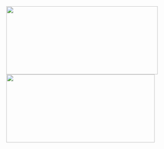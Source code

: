 <div>
  <img height="180em" width="400em" src="https://github-readme-stats.vercel.app/api?username=kolya112&count_private=true&show_icons=true&theme=github_dark" />
  <img height="180em" width="392em" src="https://github-readme-stats.vercel.app/api/top-langs/?username=kolya112&langs_count=6&layout=compact&theme=github_dark" />
</div>
